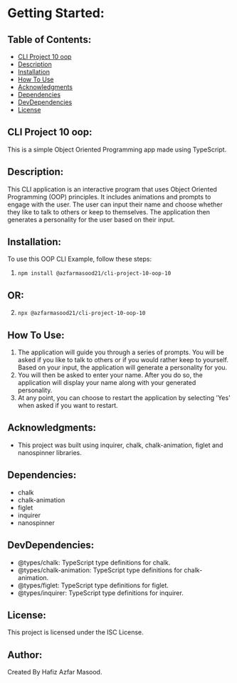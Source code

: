 # Getting Started:

## Table of Contents:
- [CLI Project 10 oop](#CLI-Project-10-oop)
- [Description](#Description)
- [Installation](#Installation)
- [How To Use](#How-To-Use)
- [Acknowledgments](#Acknowledgments)
- [Dependencies](#Dependencies)
- [DevDependencies](#DevDependencies)
- [License](#License)

## CLI Project 10 oop:
This is a simple Object Oriented Programming app made using TypeScript.

## Description:
This CLI application is an interactive program that uses Object Oriented Programming (OOP) principles. It includes animations and prompts to engage with the user. The user can input their name and choose whether they like to talk to others or keep to themselves. The application then generates a personality for the user based on their input.

## Installation:
To use this OOP CLI Example, follow these steps:
1. ```npm install @azfarmasood21/cli-project-10-oop-10```

## OR:

2. ```npx @azfarmasood21/cli-project-10-oop-10```

## How To Use:
1. The application will guide you through a series of prompts. You will be asked if you like to talk to others or if you would rather keep to yourself. Based on your input, the application will generate a personality for you. 
2. You will then be asked to enter your name. After you do so, the application will display your name along with your generated personality.
3. At any point, you can choose to restart the application by selecting 'Yes' when asked if you want to restart.

## Acknowledgments:
- This project was built using inquirer, chalk, chalk-animation, figlet and nanospinner libraries.

## Dependencies:
- chalk
- chalk-animation
- figlet
- inquirer
- nanospinner

## DevDependencies:
- @types/chalk: TypeScript type definitions for chalk.
- @types/chalk-animation: TypeScript type definitions for chalk-animation.
- @types/figlet: TypeScript type definitions for figlet.
- @types/inquirer: TypeScript type definitions for inquirer.

## License:
This project is licensed under the ISC License.

## Author:
Created By Hafiz Azfar Masood.
